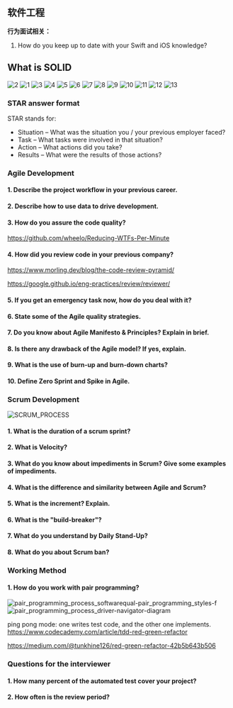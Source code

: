 ## 软件工程

**行为面试相关：**

1. How do you keep up to date with your Swift and iOS knowledge?


## What is SOLID
![2](assets/2.jpg)
![1](assets/1.jpg)
![3](assets/3.jpg)
![4](assets/4.jpg)
![5](assets/5.jpg)
![6](assets/6.jpg)
![7](assets/7.jpg)
![8](assets/8.jpg)
![9](assets/9.jpg)
![10](assets/10.jpg)
![11](assets/11.jpg)
![12](assets/12.jpg)
![13](assets/13.jpg)

### STAR answer format
STAR stands for: 

* Situation – What was the situation you / your previous employer faced?
* Task – What tasks were involved in that situation?
* Action – What actions did you take?
* Results – What were the results of those actions?



### Agile Development
#### 1. Describe the project workflow in your previous career.
#### 2. Describe how to use data to drive development.
#### 3. How do you assure the code quality?
https://github.com/wheelo/Reducing-WTFs-Per-Minute
 
#### 4. How did you review code in your previous company?
https://www.morling.dev/blog/the-code-review-pyramid/

https://google.github.io/eng-practices/review/reviewer/

#### 5. If you get an emergency task now, how do you deal with it?

#### 6. State some of the Agile quality strategies.

#### 7. Do you know about Agile Manifesto & Principles? Explain in brief.

#### 8. Is there any drawback of the Agile model? If yes, explain.

#### 9. What is the use of burn-up and burn-down charts?

#### 10. Define Zero Sprint and Spike in Agile.

### Scrum Development

![SCRUM_PROCESS](../assets/SCRUM_PROCESS.jpg)



#### 1. What is the duration of a scrum sprint?

#### 2. What is Velocity?

#### 3. What do you know about impediments in Scrum? Give some examples of impediments.

#### 4. What is the difference and similarity between Agile and Scrum?

#### 5. What is the increment? Explain.

#### 6. What is the "build-breaker"?

#### 7. What do you understand by Daily Stand-Up?

#### 8. What do you about Scrum ban?


### Working Method

#### 1. How do you work with pair programming?
![pair_programming_process_softwarequal-pair_programming_styles-f](../assets/pair_programming_process_softwarequal-pair_programming_styles-f.png)
![pair_programming_process_driver-navigator-diagram](../assets/pair_programming_process_driver-navigator-diagram.png)

ping pong mode: one writes test code, and the other one implements. 
https://www.codecademy.com/article/tdd-red-green-refactor

https://medium.com/@tunkhine126/red-green-refactor-42b5b643b506



### Questions for the interviewer
#### 1. How many percent of the automated test cover your project?
#### 2. How often is the review period?
